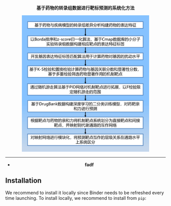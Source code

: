 <h4 align="center">
<p>基于药物的转录组数据进行靶标预测的系统化方法</p>
<p align="center"><img src="figs/靶点预测框架.jpg" alt="logo" width="400px" /></p>

---
- fadf  
## Installation
We recommend to install it locally since Binder needs to be refreshed every time launching. To install locally, we recommend to install from `pip`:
